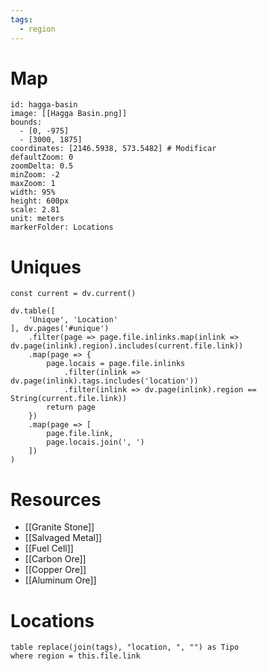 ```yaml
---
tags:
  - region
---
```


# Map
```leaflet
id: hagga-basin
image: [[Hagga Basin.png]]
bounds:
  - [0, -975]
  - [3000, 1875]
coordinates: [2146.5938, 573.5482] # Modificar
defaultZoom: 0
zoomDelta: 0.5
minZoom: -2
maxZoom: 1
width: 95%
height: 600px
scale: 2.81
unit: meters
markerFolder: Locations
```
# Uniques
```dataviewjs
const current = dv.current()

dv.table([
	'Unique', 'Location'
], dv.pages('#unique')
	.filter(page => page.file.inlinks.map(inlink => dv.page(inlink).region).includes(current.file.link))
	.map(page => {
		page.locais = page.file.inlinks
			.filter(inlink => dv.page(inlink).tags.includes('location'))
			.filter(inlink => dv.page(inlink).region == String(current.file.link))
		return page
	})
	.map(page => [
		page.file.link,
		page.locais.join(', ')
	])
)
```
# Resources
- [[Granite Stone]]
- [[Salvaged Metal]]
- [[Fuel Cell]]
- [[Carbon Ore]]
- [[Copper Ore]]
- [[Aluminum Ore]]
# Locations
```dataview
table replace(join(tags), "location, ", "") as Tipo
where region = this.file.link
```

